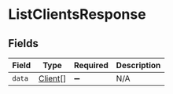 # ListClientsResponse


## Fields

| Field                                     | Type                                      | Required                                  | Description                               |
| ----------------------------------------- | ----------------------------------------- | ----------------------------------------- | ----------------------------------------- |
| `data`                                    | [Client](../../models/shared/client.md)[] | :heavy_minus_sign:                        | N/A                                       |